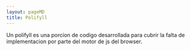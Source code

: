 ```yaml
---
layout: pageMD 
title: Polifyll
---
```


Un polifyll es una porcion de codigo desarrollada para cubrir la falta de implementacion por parte del  motor de js del browser.  
